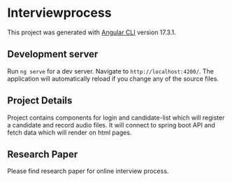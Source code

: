 # Interviewprocess

This project was generated with [Angular CLI](https://github.com/angular/angular-cli) version 17.3.1.

## Development server

Run `ng serve` for a dev server. Navigate to `http://localhost:4200/`. The application will automatically reload if you change any of the source files.

## Project Details

Project contains components for login and candidate-list which will register a candidate and record audio files. It will connect to spring boot API and fetch data which will render on html pages.

## Research Paper

Please find research paper for online interview process.
